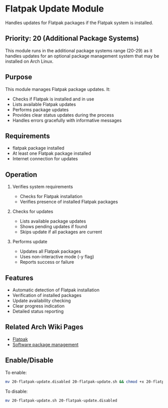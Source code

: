 # Flatpak Update Module

Handles updates for Flatpak packages if the Flatpak system is installed.

## Priority: 20 (Additional Package Systems)

This module runs in the additional package systems range (20-29) as it handles updates for an optional package management system that may be installed on Arch Linux.

## Purpose

This module manages Flatpak package updates. It:
- Checks if Flatpak is installed and in use
- Lists available Flatpak updates
- Performs package updates
- Provides clear status updates during the process
- Handles errors gracefully with informative messages

## Requirements

- flatpak package installed
- At least one Flatpak package installed
- Internet connection for updates

## Operation

1. Verifies system requirements
   - Checks for Flatpak installation
   - Verifies presence of installed Flatpak packages

2. Checks for updates
   - Lists available package updates
   - Shows pending updates if found
   - Skips update if all packages are current

3. Performs update
   - Updates all Flatpak packages
   - Uses non-interactive mode (-y flag)
   - Reports success or failure

## Features

- Automatic detection of Flatpak installation
- Verification of installed packages
- Update availability checking
- Clear progress indication
- Detailed status reporting

## Related Arch Wiki Pages

- [Flatpak](https://wiki.archlinux.org/title/Flatpak)
- [Software package management](https://wiki.archlinux.org/title/Software_package_management)

## Enable/Disable

To enable:
```bash
mv 20-flatpak-update.disabled 20-flatpak-update.sh && chmod +x 20-flatpak-update.sh
```

To disable:
```bash
mv 20-flatpak-update.sh 20-flatpak-update.disabled
